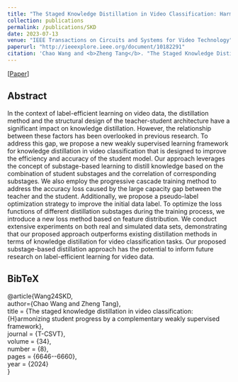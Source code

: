 ```yaml
---
title: "The Staged Knowledge Distillation in Video Classification: Harmonizing Student Progress by a Complementary Weakly Supervised Framework"
collection: publications
permalink: /publications/SKD
date: 2023-07-13
venue: "IEEE Transactions on Circuits and Systems for Video Technology"
paperurl: "http://ieeexplore.ieee.org/document/10182291"
citation: 'Chao Wang and <b>Zheng Tang</b>. "The Staged Knowledge Distillation in Video Classification: Harmonizing Student Progress by a Complementary Weakly Supervised Framework". <i>IEEE Transactions on Circuits and Systems for Video Technology (T-CSVT)</i>. 2024.'
---
```


[<a href="https://ieeexplore.ieee.org/document/10182291">Paper</a>]

## Abstract
In the context of label-efficient learning on video data, the distillation method and the structural design of the teacher-student architecture have a significant impact on knowledge distillation. However, the relationship between these factors has been overlooked in previous research. To address this gap, we propose a new weakly supervised learning framework for knowledge distillation in video classification that is designed to improve the efficiency and accuracy of the student model. Our approach leverages the concept of substage-based learning to distill knowledge based on the combination of student substages and the correlation of corresponding substages. We also employ the progressive cascade training method to address the accuracy loss caused by the large capacity gap between the teacher and the student. Additionally, we propose a pseudo-label optimization strategy to improve the initial data label. To optimize the loss functions of different distillation substages during the training process, we introduce a new loss method based on feature distribution. We conduct extensive experiments on both real and simulated data sets, demonstrating that our proposed approach outperforms existing distillation methods in terms of knowledge distillation for video classification tasks. Our proposed substage-based distillation approach has the potential to inform future research on label-efficient learning for video data.

## BibTeX
@article{Wang24SKD,  
author={Chao Wang and Zheng Tang},  
title = {The staged knowledge distillation in video classification: {H}armonizing student progress by a complementary weakly supervised framework},  
journal = {T-CSVT},  
volume = {34},  
number = {8},  
pages = {6646--6660},  
year = {2024}  
}
